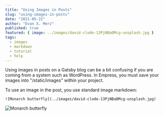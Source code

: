```yaml
---
title: "Using Images in Posts"
slug: "using-images-in-posts"
date: "2021-05-22"
author: "Evan X. Merz"
published: true
featured: { image: ../images/david-clode-13PjNBaDMcg-unsplash.jpg }
tags: 
  - images
  - markdown
  - tutorial
  - help
---
```


Using images in posts on a Gatsby blog can be a bit confusing if you are coming from a system such as WordPress. In Empress, you must save your images into "/static/images" within your project.

To use an image in the post, you use standard image markdown: 

```
![Monarch butterfly](../images/david-clode-13PjNBaDMcg-unsplash.jpg)
```

![Monarch butterfly](../images/david-clode-13PjNBaDMcg-unsplash.jpg)